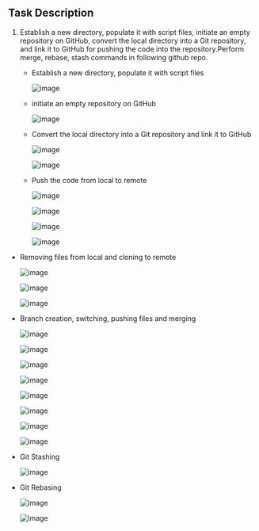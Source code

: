 ## Task Description

1. Establish a new directory, populate it with script files, initiate an empty repository on GitHub, convert the local directory into a Git repository, and link it to GitHub for pushing the code into the repository.Perform merge, rebase, stash commands in following github repo.

   - Establish a new directory, populate it with script files

     ![image](https://github.com/user-attachments/assets/f0b67c6a-d735-408e-9136-0c25b24b7cd0)

   - initiate an empty repository on GitHub
  
     ![image](https://github.com/user-attachments/assets/0d8890f9-5340-434c-b04a-acc0b4e7f862)

   - Convert the local directory into a Git repository and link it to GitHub

     ![image](https://github.com/user-attachments/assets/c06f01f7-b1ad-405a-8b17-fb6fcae0c330)

     ![image](https://github.com/user-attachments/assets/24053dd2-2ef5-47ca-bf06-6919786d7fc0)

   - Push the code from local to remote

     ![image](https://github.com/user-attachments/assets/ce5c533b-e42a-4b44-92b0-73b7dde0cf98)

     ![image](https://github.com/user-attachments/assets/229cc1d6-7bbd-455a-9cad-03617d62115d)

     ![image](https://github.com/user-attachments/assets/4ac4abb6-5520-441d-bf2e-16f053af9f04)

     ![image](https://github.com/user-attachments/assets/a3f80640-9e48-40da-b664-19f8aa117358)

  - Removing files from local and cloning to remote

     ![image](https://github.com/user-attachments/assets/4009602d-1ae1-48d5-9564-c3e011a8ae68)

     ![image](https://github.com/user-attachments/assets/01ff55de-5dbc-4c2c-b903-403be386a1c2)

     ![image](https://github.com/user-attachments/assets/b0d7cd33-7fc3-4f05-b364-4433dfdf4c77)

  - Branch creation, switching, pushing files and merging

    ![image](https://github.com/user-attachments/assets/c4c250d4-dedc-4e1b-8f0e-992646eb2031)

    ![image](https://github.com/user-attachments/assets/3119ca05-4c27-4d81-8dd8-84af574f7ff2)

    ![image](https://github.com/user-attachments/assets/cb38b5f7-b818-4651-acfa-2919fd88475d)
    
    ![image](https://github.com/user-attachments/assets/da84511e-6ada-4932-bcdb-42bbde8251ff)

    ![image](https://github.com/user-attachments/assets/f9232bff-b9be-4948-9242-37b4074cbd75)
 
    ![image](https://github.com/user-attachments/assets/043903d2-13cd-4553-9286-76cfbb43a4e3)
 
    ![image](https://github.com/user-attachments/assets/d9f18f29-b499-45b8-a349-ea285b269081)

    ![image](https://github.com/user-attachments/assets/bc8637b8-fa9b-4be5-a1a1-437056b24982)

   - Git Stashing

     ![image](https://github.com/user-attachments/assets/611191c0-4b90-4124-a57b-7fef1b586413)

   - Git Rebasing
     
     ![image](https://github.com/user-attachments/assets/099c6a6c-2806-4e96-a5ca-5b93642f67d4)

     ![image](https://github.com/user-attachments/assets/726e9cf3-9043-4f49-9d32-1e4f207ea267)
